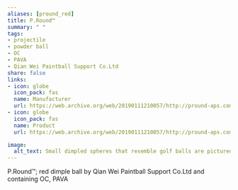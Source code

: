 ```yaml
--- 
aliases: [pround_red] 
title: P.Round™ 
summary: " " 
tags:  
- projectile 
- powder ball 
- OC 
- PAVA 
- Qian Wei Paintball Support Co.Ltd 
share: false 
links:  
- icon: globe 
  icon_pack: fas 
  name: Manufacturer 
  url: https://web.archive.org/web/20190111210057/http://pround-aps.com/ 
- icon: globe 
  icon_pack: fas 
  name: Product 
  url: https://web.archive.org/web/20190111210057/http://pround-aps.com/ProundSpec.htm 

image: 
  alt_text: Small dimpled spheres that resemble golf balls are pictured on the ground. Their paint colors vary, but the ones pictured are red and a gradient of white to yellow to Orange to pink and red. These dimples function to make the spheres noticeably more aerodynamic when propelled. They're made of a smooth plastic like substance that appears hard to the touch. Much like a smaller golf ball. 
---
```

P.Round™; red dimple ball by Qian Wei Paintball Support Co.Ltd and containing OC, PAVA
